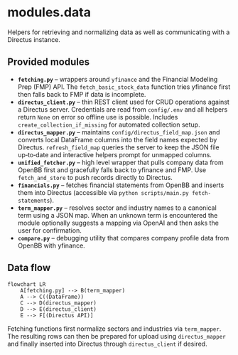 # modules.data

Helpers for retrieving and normalizing data as well as communicating with a Directus instance.

## Provided modules

- **`fetching.py`** – wrappers around `yfinance` and the Financial Modeling Prep (FMP) API. The
  `fetch_basic_stock_data` function tries yfinance first then falls back to FMP
  if data is incomplete.
- **`directus_client.py`** – thin REST client used for CRUD operations against a
  Directus server. Credentials are read from `config/.env` and all helpers return
  `None` on error so offline use is possible. Includes `create_collection_if_missing`
  for automated collection setup.
- **`directus_mapper.py`** – maintains `config/directus_field_map.json` and
  converts local DataFrame columns into the field names expected by Directus.
  `refresh_field_map` queries the server to keep the JSON file up‑to‑date and
  interactive helpers prompt for unmapped columns.
- **`unified_fetcher.py`** – high level wrapper that pulls company data from
  OpenBB first and gracefully falls back to yfinance and FMP. Use
  `fetch_and_store` to push records directly to Directus.
- **`financials.py`** – fetches financial statements from OpenBB and inserts
  them into Directus (accessible via `python scripts/main.py fetch-statements`).
- **`term_mapper.py`** – resolves sector and industry names to a canonical term
  using a JSON map. When an unknown term is encountered the module optionally
  suggests a mapping via OpenAI and then asks the user for confirmation.
- **`compare.py`** – debugging utility that compares company profile data from
  OpenBB with yfinance.

## Data flow

```mermaid
flowchart LR
    A[fetching.py] --> B(term_mapper)
    A --> C((DataFrame))
    C --> D(directus_mapper)
    D --> E(directus_client)
    E --> F[(Directus API)]
```

Fetching functions first normalize sectors and industries via `term_mapper`. The
resulting rows can then be prepared for upload using `directus_mapper` and
finally inserted into Directus through `directus_client` if desired.
